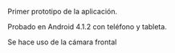 Primer prototipo de la aplicación.

Probado en Android 4.1.2 con teléfono y tableta.

Se hace uso de la cámara frontal 
